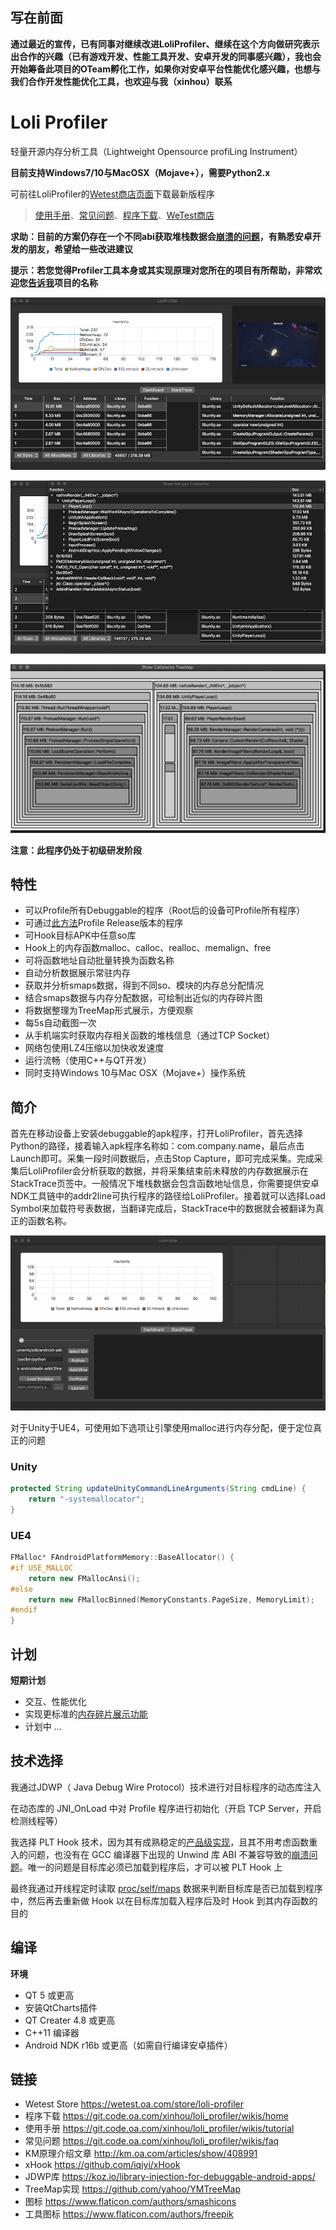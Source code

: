 ## 写在前面

**通过最近的宣传，已有同事对继续改进LoliProfiler、继续在这个方向做研究表示出合作的兴趣（已有游戏开发、性能工具开发、安卓开发的同事感兴趣），我也会开始筹备此项目的OTeam孵化工作，如果你对安卓平台性能优化感兴趣，也想与我们合作开发性能优化工具，也欢迎与我（xinhou）联系**

# Loli Profiler

轻量开源内存分析工具（Lightweight Opensource profiLing Instrument）

**目前支持Windows7/10与MacOSX（Mojave+），需要Python2.x**

可前往LoliProfiler的[Wetest商店页面](https://wetest.oa.com/store/loli-profiler)下载最新版程序

> [使用手册](https://git.code.oa.com/xinhou/loli_profiler/wikis/tutorial)、[常见问题](https://git.code.oa.com/xinhou/loli_profiler/wikis/faq)、[程序下载](https://git.code.oa.com/xinhou/loli_profiler/wikis/home)、[WeTest商店](https://wetest.oa.com/store/loli-profiler)

**求助：目前的方案仍存在一个不同abi获取堆栈数据会[崩溃的问题](https://git.code.oa.com/xinhou/loli_profiler/issues/21)，有熟悉安卓开发的朋友，希望给一些改进建议**

**提示：若您觉得Profiler工具本身或其实现原理对您所在的项目有所帮助，非常欢迎您[告诉我](https://git.code.oa.com/xinhou/loli_profiler/issues/23)项目的名称**

![](res/images/macos.png)

![](res/images/macos_2.png)

![](res/images/treemap.gif)

**注意：此程序仍处于初级研发阶段**

## 特性

- 可以Profile所有Debuggable的程序（Root后的设备可Profile所有程序）
- 可通过[此方法](https://git.code.oa.com/xinhou/loli_profiler/wikis/profile-release-build-apks/)Profile Release版本的程序
- 可Hook目标APK中任意so库
- Hook上的内存函数malloc、calloc、realloc、memalign、free
- 可将函数地址自动批量转换为函数名称
- 自动分析数据展示常驻内存
- 获取并分析smaps数据，得到不同so、模块的内存总分配情况
- 结合smaps数据与内存分配数据，可绘制出近似的内存碎片图
- 将数据整理为TreeMap形式展示，方便观察
- 每5s自动截图一次
- 从手机端实时获取内存相关函数的堆栈信息（通过TCP Socket）
- 网络包使用LZ4压缩以加快收发速度
- 运行流畅（使用C++与QT开发）
- 同时支持Windows 10与Mac OSX（Mojave+）操作系统

## 简介

首先在移动设备上安装debuggable的apk程序，打开LoliProfiler，首先选择Python的路径，接着输入apk程序名称如：com.company.name，最后点击Launch即可。采集一段时间数据后，点击Stop Capture，即可完成采集。完成采集后LoliProfiler会分析获取的数据，并将采集结束前未释放的内存数据展示在StackTrace页签中。一般情况下堆栈数据会包含函数地址信息，你需要提供安卓NDK工具链中的addr2line可执行程序的路径给LoliProfiler。接着就可以选择Load Symbol来加载符号表数据，当翻译完成后，StackTrace中的数据就会被翻译为真正的函数名称。

![](res/images/screenshot.gif)

对于Unity于UE4，可使用如下选项让引擎使用malloc进行内存分配，便于定位真正的问题

### Unity

```java
protected String updateUnityCommandLineArguments(String cmdLine) {
    return "-systemallocator";
}
```

### UE4

```c++
FMalloc* FAndroidPlatformMemory::BaseAllocator() {
#if USE_MALLOC
    return new FMallocAnsi();
#else
    return new FMallocBinned(MemoryConstants.PageSize, MemoryLimit);
#endif
}
```

## 计划

**短期计划**

* 交互、性能优化
* 实现更标准的[内存碎片展示功能](https://git.code.oa.com/xinhou/loli_profiler/issues/8)
* 计划中 ... 

## 技术选择

我通过JDWP（ Java Debug Wire Protocol）技术进行对目标程序的动态库注入

在动态库的 JNI_OnLoad 中对 Profile 程序进行初始化（开启 TCP Server，开启检测线程等）

我选择 PLT Hook 技术，因为其有成熟稳定的[产品级实现](https://github.com/iqiyi/xHook)，且其不用考虑函数重入的问题，也没有在 GCC 编译器下出现的 Unwind 库 ABI 不兼容导致的[崩溃问题](https://git.code.oa.com/xinhou/loli_profiler/issues/12)。唯一的问题是目标库必须已加载到程序后，才可以被 PLT Hook 上

最终我通过开线程定时读取 [proc/self/maps](https://stackoverflow.com/questions/1401359/understanding-linux-proc-id-maps) 数据来判断目标库是否已加载到程序中，然后再去重新做 Hook 以在目标库加载入程序后及时 Hook 到其内存函数的目的

## 编译

**环境**

* QT 5 或更高
* 安装QtCharts插件
* QT Creater 4.8 或更高
* C++11 编译器
* Android NDK r16b 或更高（如需自行编译安卓插件）

## 链接

* Wetest Store https://wetest.oa.com/store/loli-profiler
* 程序下载 https://git.code.oa.com/xinhou/loli_profiler/wikis/home
* 使用手册 https://git.code.oa.com/xinhou/loli_profiler/wikis/tutorial
* 常见问题 https://git.code.oa.com/xinhou/loli_profiler/wikis/faq
* KM原理介绍文章 http://km.oa.com/articles/show/408991
* xHook https://github.com/iqiyi/xHook
* JDWP库 https://koz.io/library-injection-for-debuggable-android-apps/
* TreeMap实现 https://github.com/yahoo/YMTreeMap
* 图标 https://www.flaticon.com/authors/smashicons
* 工具图标 https://www.flaticon.com/authors/freepik
